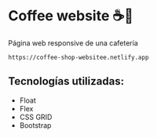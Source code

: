 # Coffee website :coffee::doughnut:
Página web responsive de una cafetería

```
https://coffee-shop-websitee.netlify.app
```

## Tecnologías utilizadas:
+ Float
+ Flex
+ CSS GRID
+ Bootstrap

